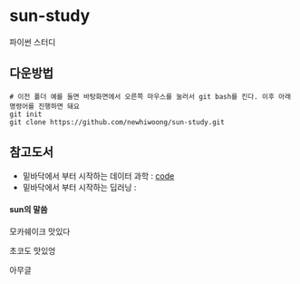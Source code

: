 ﻿# sun-study

파이썬 스터디

## 다운방법

```
# 이전 폴더 예를 들면 바탕화면에서 오른쪽 마우스를 눌러서 git bash를 킨다. 이후 아래 명령어를 진행하면 돼요
git init
git clone https://github.com/newhiwoong/sun-study.git
```

## 참고도서
- 밑바닥에서 부터 시작하는 데이터 과학 : [code](https://github.com/Insight-book/data-science-from-scratch/tree/master/code-python3)
- 밑바닥에서 부터 시작하는 딥러닝 : 

#### sun의 말씀
모카쉐이크 맛있다

초코도 맛있엉

아무글
